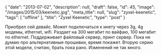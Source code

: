 {
    "date": "2013-07-02",
    "description": null,
    "draft": false,
    "id": 45,
    "image": "/images/2015/03/keenetic.jpg",
    "meta_title": null,
    "slug": "zyxel-keenetic",
    "tags": [
        "offline"
    ],
    "title": "Zyxel Keenetic",
    "type": "post"
}


Приобрел сей девайс. Может подключаться к инету через 3g, 4g модемы, ethernet, wifi. Раздает на 300 мегабит по вайфаю, 100 мегабит по ethernet. Поддерживает файловый сервер, принт сервер. Пока не думаю про альтернативные прошивки, время покажет. Вторую серию  этой модели, считаю, брать пока рано. Изменений не так много.

